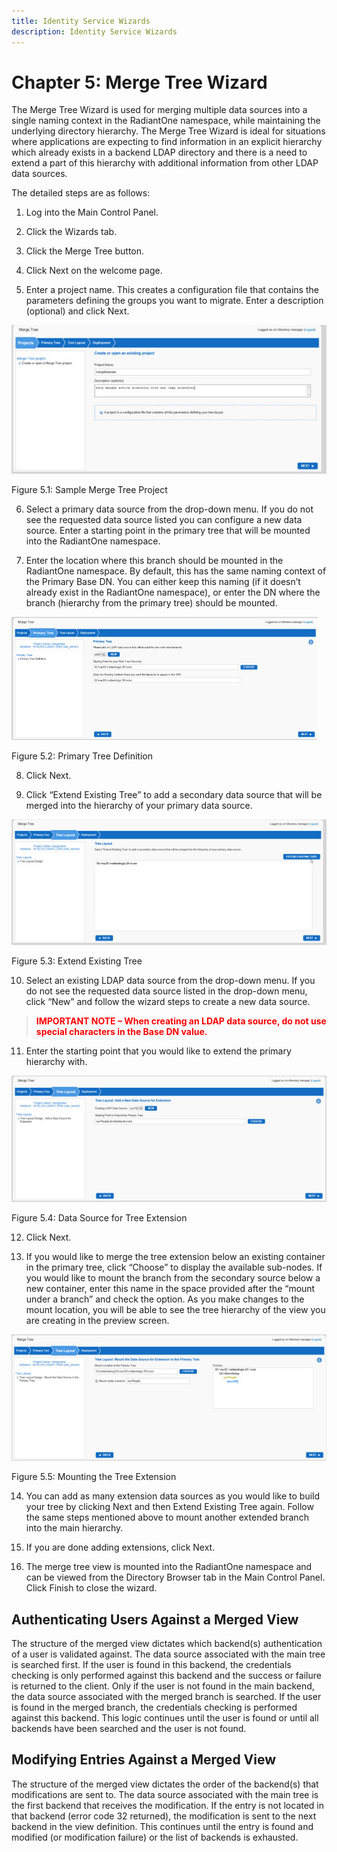 ```yaml
---
title: Identity Service Wizards
description: Identity Service Wizards
---
```


# Chapter 5: Merge Tree Wizard

The Merge Tree Wizard is used for merging multiple data sources into a single naming context in the RadiantOne namespace, while maintaining the underlying directory hierarchy. The Merge Tree Wizard is ideal for situations where applications are expecting to find information in an explicit hierarchy which already exists in a backend LDAP directory and there is a need to extend a part of this hierarchy with additional information from other LDAP data sources. 

The detailed steps are as follows:

1.	Log into the Main Control Panel.

2.	Click the Wizards tab.

3.	Click the Merge Tree button.

4.	Click Next on the welcome page.

5.	Enter a project name. This creates a configuration file that contains the parameters defining the groups you want to migrate. Enter a description (optional) and click Next.

![An image showing ](Media/Image5.1.jpg)
 
Figure 5.1: Sample Merge Tree Project

6.	Select a primary data source from the drop-down menu. If you do not see the requested data source listed you can configure a new data source. Enter a starting point in the primary tree that will be mounted into the RadiantOne namespace. 

7.	Enter the location where this branch should be mounted in the RadiantOne namespace. By default, this has the same naming context of the Primary Base DN. You can either keep this naming (if it doesn’t already exist in the RadiantOne namespace), or enter the DN where the branch (hierarchy from the primary tree) should be mounted.

![An image showing ](Media/Image5.2.jpg)
 
Figure 5.2: Primary Tree Definition

8.	Click Next.

9.	Click “Extend Existing Tree” to add a secondary data source that will be merged into the hierarchy of your primary data source. 

![An image showing ](Media/Image5.3.jpg)
 
Figure 5.3: Extend Existing Tree

10.	Select an existing LDAP data source from the drop-down menu. If you do not see the requested data source listed in the drop-down menu, click “New” and follow the wizard steps to create a new data source. 

><span style="color:red">**IMPORTANT NOTE – When creating an LDAP data source, do not use special characters in the Base DN value.**

11.	Enter the starting point that you would like to extend the primary hierarchy with.

![An image showing ](Media/Image5.4.jpg)
 
Figure 5.4: Data Source for Tree Extension

12.	Click Next.

13.	If you would like to merge the tree extension below an existing container in the primary tree, click “Choose” to display the available sub-nodes. If you would like to mount the branch from the secondary source below a new container, enter this name in the space provided after the “mount under a branch” and check the option. As you make changes to the mount location, you will be able to see the tree hierarchy of the view you are creating in the preview screen.
 
![An image showing ](Media/Image5.5.jpg)

Figure 5.5: Mounting the Tree Extension

14.	You can add as many extension data sources as you would like to build your tree by clicking Next and then Extend Existing Tree again. Follow the same steps mentioned above to mount another extended branch into the main hierarchy.

15.	If you are done adding extensions, click Next.

16.	The merge tree view is mounted into the RadiantOne namespace and can be viewed from the Directory Browser tab in the Main Control Panel. Click Finish to close the wizard.

## Authenticating Users Against a Merged View

The structure of the merged view dictates which backend(s) authentication of a user is validated against. The data source associated with the main tree is searched first. If the user is found in this backend, the credentials checking is only performed against this backend and the success or failure is returned to the client. Only if the user is not found in the main backend, the data source associated with the merged branch is searched. If the user is found in the merged branch, the credentials checking is performed against this backend. This logic continues until the user is found or until all backends have been searched and the user is not found.

## Modifying Entries Against a Merged View

The structure of the merged view dictates the order of the backend(s) that modifications are sent to. The data source associated with the main tree is the first backend that receives the modification. If the entry is not located in that backend (error code 32 returned), the modification is sent to the next backend in the view definition. This continues until the entry is found and modified (or modification failure) or the list of backends is exhausted.
